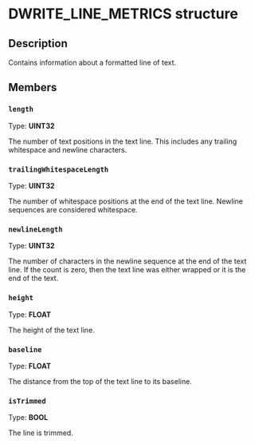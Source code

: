 # DWRITE_LINE_METRICS structure

## Description

Contains information about a formatted line of text.

## Members

### `length`

Type: **UINT32**

The number of text positions in the text line.
This includes any trailing whitespace and newline characters.

### `trailingWhitespaceLength`

Type: **UINT32**

The number of whitespace positions at the end of the text line.
Newline sequences are considered whitespace.

### `newlineLength`

Type: **UINT32**

The number of characters in the newline sequence at the end of the text line.
If the count is zero, then the text line was either wrapped or it is the end of the text.

### `height`

Type: **FLOAT**

The height of the text line.

### `baseline`

Type: **FLOAT**

The distance from the top of the text line to its baseline.

### `isTrimmed`

Type: **BOOL**

The line is trimmed.